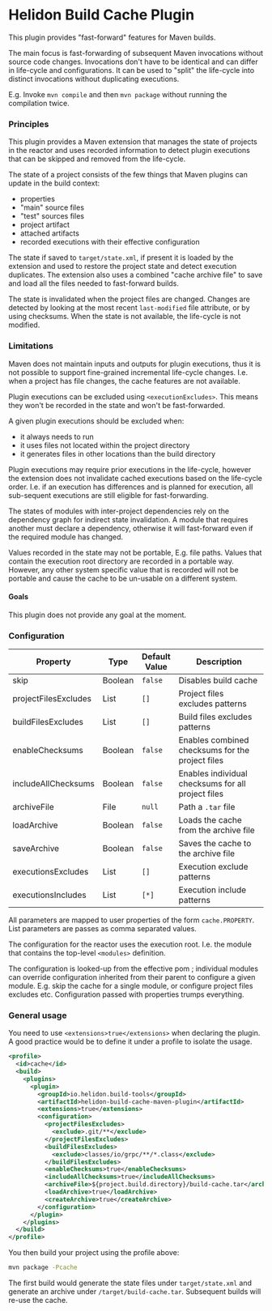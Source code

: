 # Helidon Build Cache Plugin

This plugin provides "fast-forward" features for Maven builds.

The main focus is fast-forwarding of subsequent Maven invocations without source code changes. Invocations don't have
 to be identical and can differ in life-cycle and configurations. It can be used to "split" the life-cycle into
 distinct invocations without duplicating executions.

E.g. Invoke `mvn compile` and then `mvn package` without running the compilation twice.

### Principles

This plugin provides a Maven extension that manages the state of projects in the reactor and uses recorded information
 to detect plugin executions that can be skipped and removed from the life-cycle.

The state of a project consists of the few things that Maven plugins can update in the build context:
- properties
- "main" source files
- "test" sources files
- project artifact
- attached artifacts
- recorded executions with their effective configuration

The state if saved to `target/state.xml`, if present it is loaded by the extension and used to restore the project
 state and detect execution duplicates. The extension also uses a combined "cache archive file" to save and load all the
 files needed to fast-forward builds.

The state is invalidated when the project files are changed. Changes are detected by looking at the most recent
 `last-modified` file attribute, or by using checksums. When the state is not available, the life-cycle is not modified.

### Limitations

Maven does not maintain inputs and outputs for plugin executions, thus it is not possible to support fine-grained
 incremental life-cycle changes. I.e. when a project has file changes, the cache features are not available.

Plugin executions can be excluded using `<executionExcludes>`. This means they won't be recorded in the state and
won't be fast-forwarded.

A given plugin executions should be excluded when:
- it always needs to run
- it uses files not located within the project directory
- it generates files in other locations than the build directory

Plugin executions may require prior executions in the life-cycle, however the extension does not invalidate cached
 executions based on the life-cycle order. I.e. if an execution has differences and is planned for execution, all
 sub-sequent executions are still eligible for fast-forwarding.

The states of modules with inter-project dependencies rely on the dependency graph for indirect state invalidation.
 A module that requires another must declare a dependency, otherwise it will fast-forward even if the required module
 has changed.

Values recorded in the state may not be portable, E.g. file paths. Values that contain the execution root directory
 are recorded in a portable way. However, any other system specific value that is recorded will not be portable and
 cause the cache to be un-usable on a different system.

#### Goals

This plugin does not provide any goal at the moment.

### Configuration

| Property | Type | Default<br/>Value | Description |
| --- | --- | --- | --- |
| skip | Boolean | `false` | Disables build cache |
| projectFilesExcludes | List | `[]` | Project files excludes patterns |
| buildFilesExcludes | List | `[]` | Build files excludes patterns |
| enableChecksums | Boolean | `false` | Enables combined checksums for the project files |
| includeAllChecksums | Boolean | `false` | Enables individual checksums for all project files |
| archiveFile | File | `null` | Path a `.tar` file |
| loadArchive | Boolean | `false` | Loads the cache from the archive file |
| saveArchive | Boolean | `false` | Saves the cache to the archive file |
| executionsExcludes | List | `[]` | Execution exclude patterns |
| executionsIncludes | List | `[*]` | Execution include patterns |

All parameters  are mapped to user properties of the form `cache.PROPERTY`. List parameters are passes as comma
 separated values.

The configuration for the reactor uses the execution root. I.e. the module that contains the top-level `<modules>`
 definition.

The configuration is looked-up from the effective pom ; individual modules can override configuration inherited from
 their parent to configure a given module. E.g. skip the cache for a single module, or configure project files
 excludes etc. Configuration passed with properties trumps everything.

### General usage

You need to use `<extensions>true</extensions>` when declaring the plugin. A good practice would be to define it
 under a profile to isolate the usage.

```xml
<profile>
  <id>cache</id>
  <build>
    <plugins>
      <plugin>
        <groupId>io.helidon.build-tools</groupId>
        <artifactId>helidon-build-cache-maven-plugin</artifactId>
        <extensions>true</extensions>
        <configuration>
          <projectFilesExcludes>
            <exclude>.git/**</exclude>
          </projectFilesExcludes>
          <buildFilesExcludes>
            <exclude>classes/io/grpc/**/*.class</exclude>
          </buildFilesExcludes>
          <enableChecksums>true</enableChecksums>
          <includeAllChecksums>true</includeAllChecksums>
          <archiveFile>${project.build.directory}/build-cache.tar</archiveFile>
          <loadArchive>true</loadArchive>
          <createArchive>true</createArchive>
        </configuration>
      </plugin>
    </plugins>
  </build>
</profile>
```


You then build your project using the profile above:

```bash
mvn package -Pcache
```

The first build would generate the state files under `target/state.xml` and generate an archive under
 `/target/build-cache.tar`. Subsequent builds will re-use the cache.

